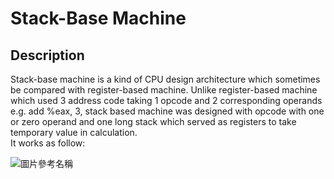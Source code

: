 # **Stack-Base Machine**
## Description
Stack-base machine is a kind of CPU design architecture which sometimes be compared with register-based machine. Unlike register-based machine which used 3 address code taking 1 
opcode and 2 corresponding operands e.g. add %eax, 3, stack based machine was designed with opcode with one or zero operand and one long stack which served as registers to take 
temporary value in calculation.  
It works as follow:


![圖片參考名稱]()
